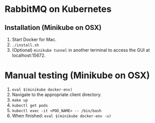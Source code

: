 # RabbitMQ on Kubernetes

## Installation (Minikube on OSX)
1. Start Docker for Mac.
1. `./install.sh`
1. (Optional) `minikube tunnel` in another terminal to access the GUI at localhost:15672.

# Manual testing (Minikube on OSX)
1. `eval $(minikube docker-env)`
1. Navigate to the appropriate client directory.
1. `make up`
1. `kubectl get pods`
1. `kubectl exec -it <POD_NAME> -- /bin/bash`
1. When finished: `eval $(minikube docker-env -u)`
